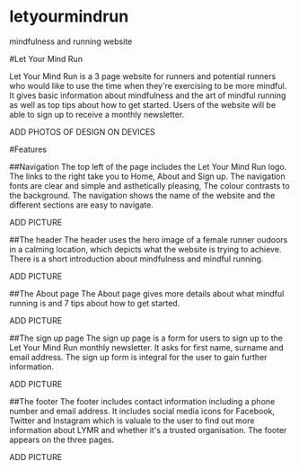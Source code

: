 # letyourmindrun
mindfulness and running website

#Let Your Mind Run

Let Your Mind Run is a 3 page website for runners and potential runners who would like to use the time when they're exercising to be more mindful. It gives basic information about mindfulness and the art of mindful running as well as top tips about how to get started. Users of the website will be able to sign up to receive a monthly newsletter.

ADD PHOTOS OF DESIGN ON DEVICES

#Features

##Navigation
The top left of the page includes the Let Your Mind Run logo. The links to the right take you to Home, About and Sign up.
The navigation fonts are clear and simple and asthetically pleasing, The colour contrasts to the background.
The navigation shows the name of the website and the different sections are easy to navigate.

ADD PICTURE

##The header
The header uses the hero image of a female runner oudoors in a calming location, which depicts what the website is trying to achieve.
There is a short introduction about mindfulness and mindful running.

ADD PICTURE

##The About page
The About page gives more details about what mindful running is and 7 tips about how to get started.

ADD PICTURE

##The sign up page
The sign up page is a form for users to sign up to the Let Your Mind Run monthly newsletter.
It asks for first name, surname and email address.
The sign up form is integral for the user to gain further information.

ADD PICTURE

##The footer
The footer includes contact information including a phone number and email address.
It includes social media icons for Facebook, Twitter and Instagram which is valuale to the user to find out more information about LYMR and whether it's a trusted organisation.
The footer appears on the three pages.

ADD PICTURE


